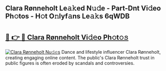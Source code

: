 ## Clara Rønneholt Le𝚊𝚔ed N𝚞𝚍e - Part-Dnt Vi𝚍eo Ph𝚘tos - H𝚘t O𝚗lyf𝚊ns Le𝚊𝚔s 6qWDB

# <h2><a href="http://hf3g88.feru.top/?c=Clara+R%c3%b8nneholt">🔗 👉 🔴 Clara Rønneholt Vi𝚍𝚎o Ph𝚘t𝚘𝚜</a></h2>

[![Clara Rønneholt Nu𝚍𝚎s](https://i.imgur.com/0TWrTi3.gif)](http://hf3g88.feru.top/?c=Clara+R%c3%b8nneholt)
Dance and lifestyle influencer Clara Rønneholt, creating engaging online content. The public's Clara Rønneholt trust in public figures is often eroded by scandals and controversies. 
